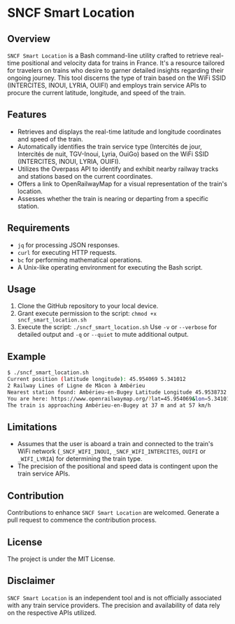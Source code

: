 # SNCF Smart Location

## Overview

`SNCF Smart Location` is a Bash command-line utility crafted to retrieve real-time positional and velocity data for trains in France.
It's a resource tailored for travelers on trains who desire to garner detailed insights regarding their ongoing journey. This tool discerns the type of train based on the WiFi SSID (INTERCITES, INOUI, LYRIA, OUIFI) and employs train service APIs to procure the current latitude, longitude, and speed of the train.

## Features

- Retrieves and displays the real-time latitude and longitude coordinates and speed of the train.
- Automatically identifies the train service type (Intercités de jour, Intercités de nuit, TGV-Inoui, Lyria, OuiGo) based on the WiFi SSID (INTERCITES, INOUI, LYRIA, OUIFI).
- Utilizes the Overpass API to identify and exhibit nearby railway tracks and stations based on the current coordinates.
- Offers a link to OpenRailwayMap for a visual representation of the train's location.
- Assesses whether the train is nearing or departing from a specific station.

## Requirements

- `jq` for processing JSON responses.
- `curl` for executing HTTP requests.
- `bc` for performing mathematical operations.
- A Unix-like operating environment for executing the Bash script.

## Usage

1. Clone the GitHub repository to your local device.
2. Grant execute permission to the script: `chmod +x sncf_smart_location.sh`
3. Execute the script: `./sncf_smart_location.sh`
   Use `-v` or `--verbose` for detailed output and `-q` or `--quiet` to mute additional output.

## Example

```bash
$ ./sncf_smart_location.sh
Current position (latitude longitude): 45.954069 5.341012
2 Railway Lines of Ligne de Mâcon à Ambérieu
Nearest station found: Ambérieu-en-Bugey Latitude Longitude 45.9538732 5.3418521
You are here: https://www.openrailwaymap.org/?lat=45.954069&lon=5.341012&zoom=14
The train is approaching Ambérieu-en-Bugey at 37 m and at 57 km/h
```

## Limitations

- Assumes that the user is aboard a train and connected to the train's WiFi network (`_SNCF_WIFI_INOUI`, `_SNCF_WIFI_INTERCITES`, `OUIFI` or `_WIFI_LYRIA`) for determining the train type.
- The precision of the positional and speed data is contingent upon the train service APIs.

## Contribution

Contributions to enhance `SNCF Smart Location` are welcomed. Generate a pull request to commence the contribution process.

## License

The project is under the MIT License.

## Disclaimer

`SNCF Smart Location` is an independent tool and is not officially associated with any train service providers. The precision and availability of data rely on the respective APIs utilized.
